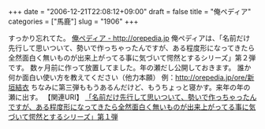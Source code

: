 +++
date = "2006-12-21T22:08:12+09:00"
draft = false
title = "俺ペディア"
categories = ["馬鹿"]
slug = "1906"
+++

すっかり忘れてた。
<a href="http://orepedia.jp" target="_blank">俺ペディア - http://orepedia.jp</a>
俺ペディアは、「名前だけ先行して思いついて、勢いで作っちゃったんですが、ある程度形になってきたら全然面白く無いものが出来上がってる事に気づいて愕然とするシリーズ」第２弾です。
数ヶ月前に作って放置してました。年の瀬だし公開しておきます。
誰か何か面白い使い方を教えてください（他力本願）
例：<a href="http://orepedia.jp/ore/新垣結衣" target="_blank">http://orepedia.jp/ore/新垣結衣</a>
ちなみに第三弾ももうあるんだけど、もうちょっと寝かす。来年の年の瀬に出す。
【関連URI】
<a href="http://genpaku.jp" target="_blank">「名前だけ先行して思いついて、勢いで作っちゃったんですが、ある程度形になってきたら全然面白く無いものが出来上がってる事に気づいて愕然とするシリーズ」第１弾</a>
